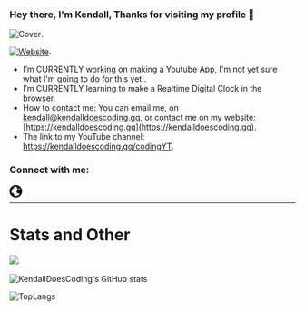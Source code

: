 ### Hey there, I'm Kendall, Thanks for visiting my profile 👋

![Cover](https://images.kendalldoescoding.gq/KendallDoesCoding.png).

[![Website](https://img.shields.io/website?label=kendalldoescoding.gq&style=for-the-badge&url=https%3A%2F%2Fkendalldoescoding.gq)](https://kendalldoescoding.gq).

- I’m CURRENTLY working on making a Youtube App, I'm not yet sure what I'm going to do for this yet!.
- I’m CURRENTLY learning to make a Realtime Digital Clock in the browser.
- How to contact me: You can email me, on kendall@kendalldoescoding.gq, or contact me on my website: [https://kendalldoescoding.gq](https://kendalldoescoding.gq).
- The link to my YouTube channel: https://kendalldoescoding.gq/codingYT.

### Connect with me:

[<img align="left" alt="kendalldoescoding.gq" width="22px" src="https://raw.githubusercontent.com/iconic/open-iconic/master/svg/globe.svg" />][website]
<br />


---

# Stats and Other

<img src="https://activity-graph.herokuapp.com/graph?username=KendallDoesCoding&bg_color=0f2d3d&color=1cadfb&line=1cadfb&point=1cadfb&area=true&hide_border=true">

![KendallDoesCoding's GitHub stats](https://github-readme-stats.vercel.app/api?username=KendalldoesCoding&show_icons=true&theme=tokyonight)

![TopLangs](https://github-readme-stats.vercel.app/api/top-langs/?username=KendallDoesCoding&layout=compact&langs_count=100)

[website]: https://kendalldoescoding.gq
